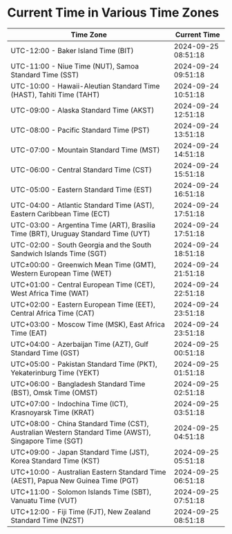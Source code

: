 # Current Time in Various Time Zones

| Time Zone | Current Time |
|-----------|--------------|
| UTC-12:00 - Baker Island Time (BIT) | 2024-09-25 08:51:18 |
| UTC-11:00 - Niue Time (NUT), Samoa Standard Time (SST) | 2024-09-24 09:51:18 |
| UTC-10:00 - Hawaii-Aleutian Standard Time (HAST), Tahiti Time (TAHT) | 2024-09-24 10:51:18 |
| UTC-09:00 - Alaska Standard Time (AKST) | 2024-09-24 12:51:18 |
| UTC-08:00 - Pacific Standard Time (PST) | 2024-09-24 13:51:18 |
| UTC-07:00 - Mountain Standard Time (MST) | 2024-09-24 14:51:18 |
| UTC-06:00 - Central Standard Time (CST) | 2024-09-24 15:51:18 |
| UTC-05:00 - Eastern Standard Time (EST) | 2024-09-24 16:51:18 |
| UTC-04:00 - Atlantic Standard Time (AST), Eastern Caribbean Time (ECT) | 2024-09-24 17:51:18 |
| UTC-03:00 - Argentina Time (ART), Brasília Time (BRT), Uruguay Standard Time (UYT) | 2024-09-24 17:51:18 |
| UTC-02:00 - South Georgia and the South Sandwich Islands Time (SGT) | 2024-09-24 18:51:18 |
| UTC±00:00 - Greenwich Mean Time (GMT), Western European Time (WET) | 2024-09-24 21:51:18 |
| UTC+01:00 - Central European Time (CET), West Africa Time (WAT) | 2024-09-24 22:51:18 |
| UTC+02:00 - Eastern European Time (EET), Central Africa Time (CAT) | 2024-09-24 23:51:18 |
| UTC+03:00 - Moscow Time (MSK), East Africa Time (EAT) | 2024-09-24 23:51:18 |
| UTC+04:00 - Azerbaijan Time (AZT), Gulf Standard Time (GST) | 2024-09-25 00:51:18 |
| UTC+05:00 - Pakistan Standard Time (PKT), Yekaterinburg Time (YEKT) | 2024-09-25 01:51:18 |
| UTC+06:00 - Bangladesh Standard Time (BST), Omsk Time (OMST) | 2024-09-25 02:51:18 |
| UTC+07:00 - Indochina Time (ICT), Krasnoyarsk Time (KRAT) | 2024-09-25 03:51:18 |
| UTC+08:00 - China Standard Time (CST), Australian Western Standard Time (AWST), Singapore Time (SGT) | 2024-09-25 04:51:18 |
| UTC+09:00 - Japan Standard Time (JST), Korea Standard Time (KST) | 2024-09-25 05:51:18 |
| UTC+10:00 - Australian Eastern Standard Time (AEST), Papua New Guinea Time (PGT) | 2024-09-25 06:51:18 |
| UTC+11:00 - Solomon Islands Time (SBT), Vanuatu Time (VUT) | 2024-09-25 07:51:18 |
| UTC+12:00 - Fiji Time (FJT), New Zealand Standard Time (NZST) | 2024-09-25 08:51:18 |
